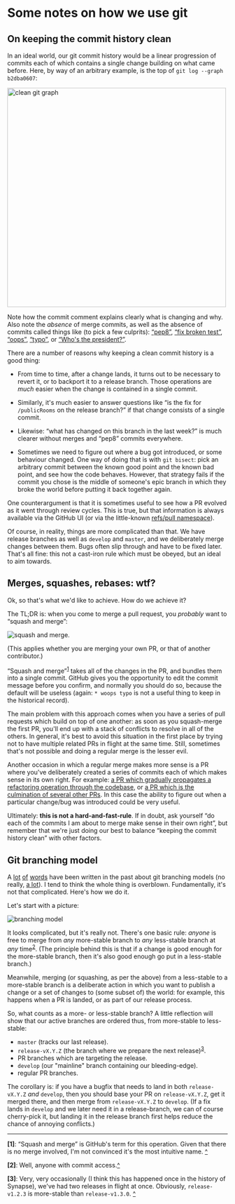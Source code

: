 Some notes on how we use git
============================

On keeping the commit history clean
-----------------------------------

In an ideal world, our git commit history would be a linear progression of
commits each of which contains a single change building on what came
before. Here, by way of an arbitrary example, is the top of `git log --graph
b2dba0607`:

<img src="git/clean.png" alt="clean git graph" width="500px">

Note how the commit comment explains clearly what is changing and why. Also
note the *absence* of merge commits, as well as the absence of commits called
things like (to pick a few culprits):
[“pep8”](https://github.com/matrix-org/synapse/commit/84691da6c), [“fix broken
test”](https://github.com/matrix-org/synapse/commit/474810d9d),
[“oops”](https://github.com/matrix-org/synapse/commit/c9d72e457),
[“typo”](https://github.com/matrix-org/synapse/commit/836358823), or [“Who's
the president?”](https://github.com/matrix-org/synapse/commit/707374d5d).

There are a number of reasons why keeping a clean commit history is a good
thing:

 * From time to time, after a change lands, it turns out to be necessary to
   revert it, or to backport it to a release branch. Those operations are
   *much* easier when the change is contained in a single commit.

 * Similarly, it's much easier to answer questions like “is the fix for
   `/publicRooms` on the release branch?” if that change consists of a single
   commit.

 * Likewise: “what has changed on this branch in the last week?” is much
   clearer without merges and “pep8” commits everywhere.

 * Sometimes we need to figure out where a bug got introduced, or some
   behaviour changed. One way of doing that is with `git bisect`: pick an
   arbitrary commit between the known good point and the known bad point, and
   see how the code behaves. However, that strategy fails if the commit you
   chose is the middle of someone's epic branch in which they broke the world
   before putting it back together again.

One counterargument is that it is sometimes useful to see how a PR evolved as
it went through review cycles. This is true, but that information is always
available via the GitHub UI (or via the little-known [refs/pull
namespace](https://help.github.com/en/github/collaborating-with-issues-and-pull-requests/checking-out-pull-requests-locally)).


Of course, in reality, things are more complicated than that. We have release
branches as well as `develop` and `master`, and we deliberately merge changes
between them. Bugs often slip through and have to be fixed later. That's all
fine: this not a cast-iron rule which must be obeyed, but an ideal to aim
towards.

Merges, squashes, rebases: wtf?
-------------------------------

Ok, so that's what we'd like to achieve. How do we achieve it?

The TL;DR is: when you come to merge a pull request, you *probably* want to
“squash and merge”:

![squash and merge](git/squash.png).

(This applies whether you are merging your own PR, or that of another
contributor.)

“Squash and merge”<sup id="a1">[1](#f1)</sup> takes all of the changes in the
PR, and bundles them into a single commit. GitHub gives you the opportunity to
edit the commit message before you confirm, and normally you should do so,
because the default will be useless (again: `* woops typo` is not a useful
thing to keep in the historical record).

The main problem with this approach comes when you have a series of pull
requests which build on top of one another: as soon as you squash-merge the
first PR, you'll end up with a stack of conflicts to resolve in all of the
others. In general, it's best to avoid this situation in the first place by
trying not to have multiple related PRs in flight at the same time. Still,
sometimes that's not possible and doing a regular merge is the lesser evil.

Another occasion in which a regular merge makes more sense is a PR where you've
deliberately created a series of commits each of which makes sense in its own
right. For example: [a PR which gradually propagates a refactoring operation
through the codebase](https://github.com/matrix-org/synapse/pull/6837), or [a
PR which is the culmination of several other
PRs](https://github.com/matrix-org/synapse/pull/5987). In this case the ability
to figure out when a particular change/bug was introduced could be very useful.

Ultimately: **this is not a hard-and-fast-rule**. If in doubt, ask yourself “do
each of the commits I am about to merge make sense in their own right”, but
remember that we're just doing our best to balance “keeping the commit history
clean” with other factors.

Git branching model
-------------------

A [lot](https://nvie.com/posts/a-successful-git-branching-model/)
[of](http://scottchacon.com/2011/08/31/github-flow.html)
[words](https://www.endoflineblog.com/gitflow-considered-harmful) have been
written in the past about git branching models (no really, [a
lot](https://martinfowler.com/articles/branching-patterns.html)). I tend to
think the whole thing is overblown. Fundamentally, it's not that
complicated. Here's how we do it.

Let's start with a picture:

![branching model](git/branches.jpg)

It looks complicated, but it's really not. There's one basic rule: *anyone* is
free to merge from *any* more-stable branch to *any* less-stable branch at
*any* time<sup id="a2">[2](#f2)</sup>. (The principle behind this is that if a
change is good enough for the more-stable branch, then it's also good enough go
put in a less-stable branch.)

Meanwhile, merging (or squashing, as per the above) from a less-stable to a
more-stable branch is a deliberate action in which you want to publish a change
or a set of changes to (some subset of) the world: for example, this happens
when a PR is landed, or as part of our release process.

So, what counts as a more- or less-stable branch? A little reflection will show
that our active branches are ordered thus, from more-stable to less-stable:

 * `master` (tracks our last release).
 * `release-vX.Y.Z` (the branch where we prepare the next release)<sup
   id="a3">[3](#f3)</sup>.
 * PR branches which are targeting the release.
 * `develop` (our "mainline" branch containing our bleeding-edge).
 * regular PR branches.

The corollary is: if you have a bugfix that needs to land in both
`release-vX.Y.Z` *and* `develop`, then you should base your PR on
`release-vX.Y.Z`, get it merged there, and then merge from `release-vX.Y.Z` to
`develop`. (If a fix lands in `develop` and we later need it in a
release-branch, we can of course cherry-pick it, but landing it in the release
branch first helps reduce the chance of annoying conflicts.)

---

<b id="f1">[1]</b>: “Squash and merge” is GitHub's term for this
operation. Given that there is no merge involved, I'm not convinced it's the
most intuitive name. [^](#a1)

<b id="f2">[2]</b>: Well, anyone with commit access.[^](#a2)

<b id="f3">[3]</b>: Very, very occasionally (I think this has happened once in
the history of Synapse), we've had two releases in flight at once. Obviously,
`release-v1.2.3` is more-stable than `release-v1.3.0`. [^](#a3)
